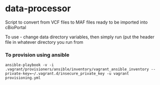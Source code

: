 # data-processor
Script to convert from VCF files to MAF files ready to be imported into cBioPortal

To use - change data directory variables, then simply run (put the header file in whatever directory you run from

### To provision using ansible

    ansible-playbook -v -i .vagrant/provisioners/ansible/inventory/vagrant_ansible_inventory --private-key=~/.vagrant.d/insecure_private_key -u vagrant provisioning.yml
